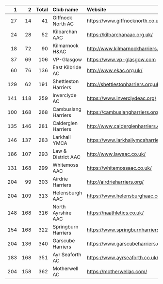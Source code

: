 |   1 |   2 |   Total | Club name            | Website                               |
|----:|----:|--------:|:---------------------|:--------------------------------------|
|  27 |  14 |      41 | Giffnock North AC    | https://www.giffnocknorth.co.uk/      |
|  24 |  28 |      52 | Kilbarchan AAC       | https://kilbarchanaac.org.uk/         |
|  18 |  72 |      90 | Kilmarnock H&AC      | http://www.kilmarnockharriers.com/    |
|  37 |  69 |     106 | VP-Glasgow           | https://www.vp-glasgow.com            |
|  60 |  76 |     136 | East Kilbride AC     | http://www.ekac.org.uk/               |
| 129 |  62 |     191 | Shettleston Harriers | http://shettlestonharriers.org.uk/    |
| 141 | 118 |     259 | Inverclyde AC        | https://www.inverclydeac.org/         |
| 100 | 168 |     268 | Cambuslang Harriers  | https://cambuslangharriers.org/       |
| 135 | 146 |     281 | Calderglen Harriers  | http://www.calderglenharriers.org.uk/ |
| 146 | 137 |     283 | Larkhall YMCA        | https://www.larkhallymcaharriers.org  |
| 186 | 107 |     293 | Law & District AAC   | http://www.lawaac.co.uk/              |
| 131 | 168 |     299 | Whitemoss AAC        | https://whitemossaac.co.uk/           |
| 204 |  99 |     303 | Airdrie Harriers     | http://airdrieharriers.org/           |
| 204 | 109 |     313 | Helensburgh AAC      | https://www.helensburghaac.com/       |
| 148 | 168 |     316 | North Ayrshire AAC   | https://naathletics.co.uk/            |
| 154 | 168 |     322 | Springburn Harriers  | https://www.springburnharriers.co.uk/ |
| 204 | 136 |     340 | Garscube Harriers    | https://www.garscubeharriers.org.uk/  |
| 183 | 168 |     351 | Ayr Seaforth AC      | https://www.ayrseaforth.co.uk/        |
| 204 | 158 |     362 | Motherwell AC        | https://motherwellac.com/             |
